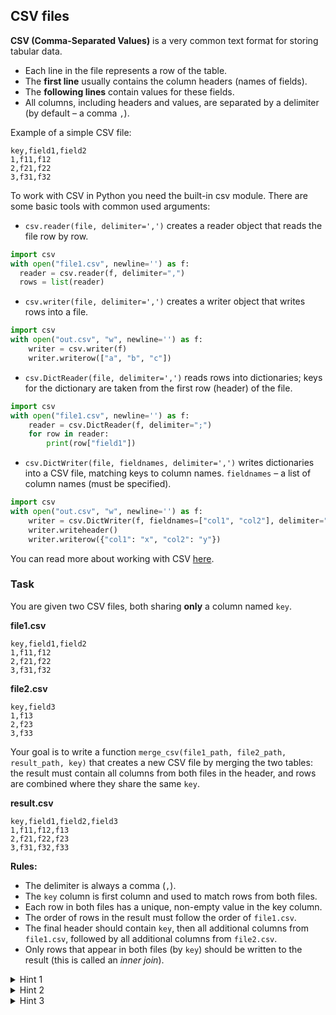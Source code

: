 ## CSV files

**CSV (Comma-Separated Values)** is a very common text format for storing tabular data.  
- Each line in the file represents a row of the table.
- The **first line** usually contains the column headers (names of fields).
- The **following lines** contain values for these fields.
- All columns, including headers and values, are separated by a delimiter (by default – a comma `,`).

Example of a simple CSV file:

```text
key,field1,field2  
1,f11,f12  
2,f21,f22  
3,f31,f32
```

To work with CSV in Python you need the built-in csv module. There are some basic tools with common used arguments:

- `csv.reader(file, delimiter=',')` creates a reader object that reads the file row by row.  
```python
import csv
with open("file1.csv", newline='') as f:
  reader = csv.reader(f, delimiter=",")
  rows = list(reader)
  ```

- `csv.writer(file, delimiter=',')` creates a writer object that writes rows into a file.
```python
import csv
with open("out.csv", "w", newline='') as f:
    writer = csv.writer(f)
    writer.writerow(["a", "b", "c"])
  ```

- `csv.DictReader(file, delimiter=',')` reads rows into dictionaries; keys for the dictionary are taken from the first row (header) of the file. 
```python
import csv
with open("file1.csv", newline='') as f:
    reader = csv.DictReader(f, delimiter=";")
    for row in reader:
        print(row["field1"])
```

- `csv.DictWriter(file, fieldnames, delimiter=',')` writes dictionaries into a CSV file, matching keys to column names.
  `fieldnames` – a list of column names (must be specified).
  
```python
import csv
with open("out.csv", "w", newline='') as f:
    writer = csv.DictWriter(f, fieldnames=["col1", "col2"], delimiter="\t")
    writer.writeheader()
    writer.writerow({"col1": "x", "col2": "y"})
```

You can read more about working with CSV <a href="https://docs.python.org/3/library/csv.html">here</a>.


### Task

You are given two CSV files, both sharing **only** a column named `key`.

**file1.csv**  
```text
key,field1,field2  
1,f11,f12  
2,f21,f22  
3,f31,f32
```

**file2.csv** 
```text
key,field3  
1,f13  
2,f23  
3,f33
```

Your goal is to write a function `merge_csv(file1_path, file2_path, result_path, key)` that creates a new CSV file by merging the two tables: the result must contain all columns from both files in the header, and rows are combined where they share the same `key`.

**result.csv**  
```text
key,field1,field2,field3  
1,f11,f12,f13  
2,f21,f22,f23  
3,f31,f32,f33
```

**Rules:**
- The delimiter is always a comma (`,`).
- The `key` column is first column and used to match rows from both files.
- Each row in both files has a unique, non-empty value in the key column.
- The order of rows in the result must follow the order of `file1.csv`.
- The final header should contain `key`, then all additional columns from `file1.csv`, followed by all additional columns from `file2.csv`.
- Only rows that appear in both files (by `key`) should be written to the result (this is called an *inner join*).

<details><summary> Hint 1</summary> Use <code>csv.DictReader</code> to read rows as dictionaries. </details>
<details><summary> Hint 2</summary> </details>
<details><summary> Hint 3</summary> </details>



